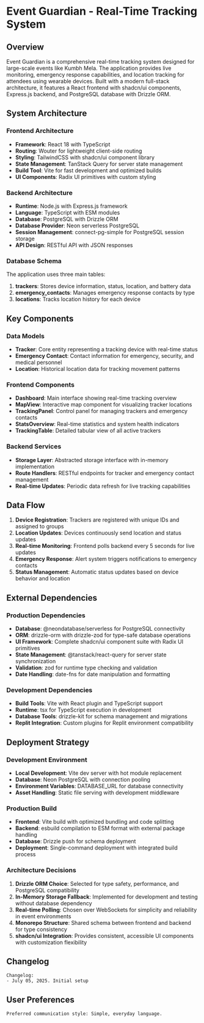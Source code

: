 # Event Guardian - Real-Time Tracking System

## Overview

Event Guardian is a comprehensive real-time tracking system designed for large-scale events like Kumbh Mela. The application provides live monitoring, emergency response capabilities, and location tracking for attendees using wearable devices. Built with a modern full-stack architecture, it features a React frontend with shadcn/ui components, Express.js backend, and PostgreSQL database with Drizzle ORM.

## System Architecture

### Frontend Architecture
- **Framework**: React 18 with TypeScript
- **Routing**: Wouter for lightweight client-side routing
- **Styling**: TailwindCSS with shadcn/ui component library
- **State Management**: TanStack Query for server state management
- **Build Tool**: Vite for fast development and optimized builds
- **UI Components**: Radix UI primitives with custom styling

### Backend Architecture
- **Runtime**: Node.js with Express.js framework
- **Language**: TypeScript with ESM modules
- **Database**: PostgreSQL with Drizzle ORM
- **Database Provider**: Neon serverless PostgreSQL
- **Session Management**: connect-pg-simple for PostgreSQL session storage
- **API Design**: RESTful API with JSON responses

### Database Schema
The application uses three main tables:
1. **trackers**: Stores device information, status, location, and battery data
2. **emergency_contacts**: Manages emergency response contacts by type
3. **locations**: Tracks location history for each device

## Key Components

### Data Models
- **Tracker**: Core entity representing a tracking device with real-time status
- **Emergency Contact**: Contact information for emergency, security, and medical personnel
- **Location**: Historical location data for tracking movement patterns

### Frontend Components
- **Dashboard**: Main interface showing real-time tracking overview
- **MapView**: Interactive map component for visualizing tracker locations
- **TrackingPanel**: Control panel for managing trackers and emergency contacts
- **StatsOverview**: Real-time statistics and system health indicators
- **TrackingTable**: Detailed tabular view of all active trackers

### Backend Services
- **Storage Layer**: Abstracted storage interface with in-memory implementation
- **Route Handlers**: RESTful endpoints for tracker and emergency contact management
- **Real-time Updates**: Periodic data refresh for live tracking capabilities

## Data Flow

1. **Device Registration**: Trackers are registered with unique IDs and assigned to groups
2. **Location Updates**: Devices continuously send location and status updates
3. **Real-time Monitoring**: Frontend polls backend every 5 seconds for live updates
4. **Emergency Response**: Alert system triggers notifications to emergency contacts
5. **Status Management**: Automatic status updates based on device behavior and location

## External Dependencies

### Production Dependencies
- **Database**: @neondatabase/serverless for PostgreSQL connectivity
- **ORM**: drizzle-orm with drizzle-zod for type-safe database operations
- **UI Framework**: Complete shadcn/ui component suite with Radix UI primitives
- **State Management**: @tanstack/react-query for server state synchronization
- **Validation**: zod for runtime type checking and validation
- **Date Handling**: date-fns for date manipulation and formatting

### Development Dependencies
- **Build Tools**: Vite with React plugin and TypeScript support
- **Runtime**: tsx for TypeScript execution in development
- **Database Tools**: drizzle-kit for schema management and migrations
- **Replit Integration**: Custom plugins for Replit environment compatibility

## Deployment Strategy

### Development Environment
- **Local Development**: Vite dev server with hot module replacement
- **Database**: Neon PostgreSQL with connection pooling
- **Environment Variables**: DATABASE_URL for database connectivity
- **Asset Handling**: Static file serving with development middleware

### Production Build
- **Frontend**: Vite build with optimized bundling and code splitting
- **Backend**: esbuild compilation to ESM format with external package handling
- **Database**: Drizzle push for schema deployment
- **Deployment**: Single-command deployment with integrated build process

### Architecture Decisions

1. **Drizzle ORM Choice**: Selected for type safety, performance, and PostgreSQL compatibility
2. **In-Memory Storage Fallback**: Implemented for development and testing without database dependency
3. **Real-time Polling**: Chosen over WebSockets for simplicity and reliability in event environments
4. **Monorepo Structure**: Shared schema between frontend and backend for type consistency
5. **shadcn/ui Integration**: Provides consistent, accessible UI components with customization flexibility

## Changelog

```
Changelog:
- July 05, 2025. Initial setup
```

## User Preferences

```
Preferred communication style: Simple, everyday language.
```